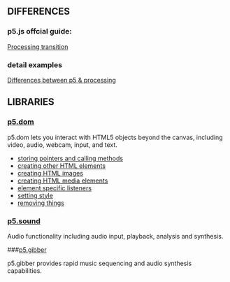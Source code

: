 ## DIFFERENCES

### p5.js offcial guide:

[Processing transition](https://github.com/lmccart/p5.js/wiki/Processing-transition)

### detail examples

[Differences between p5 & processing](./differences.md)

## LIBRARIES

### [p5.dom](http://p5js.org/reference/#/libraries/p5.dom)

p5.dom lets you interact with HTML5 objects beyond the canvas, including video, audio, webcam, input, and text.
+ [storing pointers and calling methods]()
+ [creating other HTML elements](https://cdn.rawgit.com/JackBDu/p5-vs-processing/master/examples/dom-examples/creating-html-elements/index.html)
+ [creating HTML images](https://cdn.rawgit.com/JackBDu/p5-vs-processing/master/examples/dom-examples/creating-html-images/index.html)
+ [creating HTML media elements]()
+ [element specific listeners]()
+ [setting style]()
+ [removing things]()


### [p5.sound](http://p5js.org/reference/#/libraries/p5.sound)

Audio functionality including audio input, playback, analysis and synthesis.

###[p5.gibber](http://charlie-roberts.com/gibber/p5-gibber/)

p5.gibber provides rapid music sequencing and audio synthesis capabilities.
